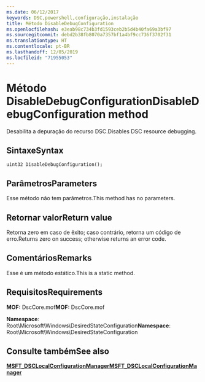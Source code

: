 ```yaml
---
ms.date: 06/12/2017
keywords: DSC,powershell,configuração,instalação
title: Método DisableDebugConfiguration
ms.openlocfilehash: e3eab98c734b3fd1593ceb2b5d4b40fa69a3bf97
ms.sourcegitcommit: debd2b38fb8070a7357bf1a4bf9cc736f3702f31
ms.translationtype: HT
ms.contentlocale: pt-BR
ms.lasthandoff: 12/05/2019
ms.locfileid: "71955053"
---
```

# <a name="disabledebugconfiguration-method"></a><span data-ttu-id="d6d30-103">Método DisableDebugConfiguration</span><span class="sxs-lookup"><span data-stu-id="d6d30-103">DisableDebugConfiguration method</span></span>

<span data-ttu-id="d6d30-104">Desabilita a depuração do recurso DSC.</span><span class="sxs-lookup"><span data-stu-id="d6d30-104">Disables DSC resource debugging.</span></span>

## <a name="syntax"></a><span data-ttu-id="d6d30-105">Sintaxe</span><span class="sxs-lookup"><span data-stu-id="d6d30-105">Syntax</span></span>

```mof
uint32 DisableDebugConfiguration();
```

## <a name="parameters"></a><span data-ttu-id="d6d30-106">Parâmetros</span><span class="sxs-lookup"><span data-stu-id="d6d30-106">Parameters</span></span>

<span data-ttu-id="d6d30-107">Esse método não tem parâmetros.</span><span class="sxs-lookup"><span data-stu-id="d6d30-107">This method has no parameters.</span></span>

## <a name="return-value"></a><span data-ttu-id="d6d30-108">Retornar valor</span><span class="sxs-lookup"><span data-stu-id="d6d30-108">Return value</span></span>

<span data-ttu-id="d6d30-109">Retorna zero em caso de êxito; caso contrário, retorna um código de erro.</span><span class="sxs-lookup"><span data-stu-id="d6d30-109">Returns zero on success; otherwise returns an error code.</span></span>

## <a name="remarks"></a><span data-ttu-id="d6d30-110">Comentários</span><span class="sxs-lookup"><span data-stu-id="d6d30-110">Remarks</span></span>

<span data-ttu-id="d6d30-111">Esse é um método estático.</span><span class="sxs-lookup"><span data-stu-id="d6d30-111">This is a static method.</span></span>

## <a name="requirements"></a><span data-ttu-id="d6d30-112">Requisitos</span><span class="sxs-lookup"><span data-stu-id="d6d30-112">Requirements</span></span>

<span data-ttu-id="d6d30-113">**MOF:** DscCore.mof</span><span class="sxs-lookup"><span data-stu-id="d6d30-113">**MOF:** DscCore.mof</span></span>

<span data-ttu-id="d6d30-114">**Namespace**: Root\Microsoft\Windows\DesiredStateConfiguration</span><span class="sxs-lookup"><span data-stu-id="d6d30-114">**Namespace**: Root\Microsoft\Windows\DesiredStateConfiguration</span></span>

## <a name="see-also"></a><span data-ttu-id="d6d30-115">Consulte também</span><span class="sxs-lookup"><span data-stu-id="d6d30-115">See also</span></span>

[<span data-ttu-id="d6d30-116">**MSFT_DSCLocalConfigurationManager**</span><span class="sxs-lookup"><span data-stu-id="d6d30-116">**MSFT_DSCLocalConfigurationManager**</span></span>](msft-dsclocalconfigurationmanager.md)
